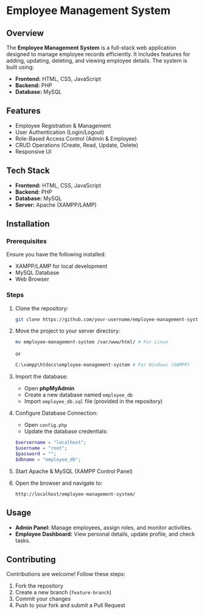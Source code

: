 # Employee Management System

## Overview
The **Employee Management System** is a full-stack web application designed to manage employee records efficiently. It includes features for adding, updating, deleting, and viewing employee details. The system is built using:

- **Frontend:** HTML, CSS, JavaScript
- **Backend:** PHP
- **Database:** MySQL



## Features
- Employee Registration & Management
- User Authentication (Login/Logout)
- Role-Based Access Control (Admin & Employee)
- CRUD Operations (Create, Read, Update, Delete)
- Responsive UI

## Tech Stack
- **Frontend:** HTML, CSS, JavaScript
- **Backend:** PHP
- **Database:** MySQL
- **Server:** Apache (XAMPP/LAMP)

## Installation
### Prerequisites
Ensure you have the following installed:
- XAMPP/LAMP for local development
- MySQL Database
- Web Browser

### Steps
1. Clone the repository:
   ```sh
   git clone https://github.com/your-username/employee-management-system.git
   ```
2. Move the project to your server directory:
   ```sh
   mv employee-management-system /var/www/html/ # For Linux
   ```
   or
   ```sh
   C:\xampp\htdocs\employee-management-system # For Windows (XAMPP)
   ```
3. Import the database:
   - Open **phpMyAdmin**
   - Create a new database named `employee_db`
   - Import `employee_db.sql` file (provided in the repository)

4. Configure Database Connection:
   - Open `config.php`
   - Update the database credentials:
   ```php
   $servername = "localhost";
   $username = "root";
   $password = "";
   $dbname = "employee_db";
   ```
5. Start Apache & MySQL (XAMPP Control Panel)
6. Open the browser and navigate to:
   ```
   http://localhost/employee-management-system/
   ```

## Usage
- **Admin Panel:** Manage employees, assign roles, and monitor activities.
- **Employee Dashboard:** View personal details, update profile, and check tasks.


## Contributing
Contributions are welcome! Follow these steps:
1. Fork the repository
2. Create a new branch (`feature-branch`)
3. Commit your changes
4. Push to your fork and submit a Pull Request

